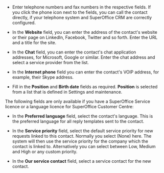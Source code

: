 <!-- markdownlint-disable-file MD041 -->
* Enter telephone numbers and fax numbers in the respective fields. If you click the phone icon next to the fields, you can call the contact directly, if your telephone system and SuperOffice CRM are correctly configured.

* In the **Website** field, you can enter the address of the contact's website or their page on LinkedIn, Facebook, Twitter and so forth. Enter the URL and a title for the site.

* In the **Chat** field, you can enter the contact's chat application addresses, for Microsoft, Google or similar. Enter the chat address and select a service provider from the list.

* In the **Internet phone** field you can enter the contact's VOIP address, for example, their Skype address.

* Fill in the **Position** and **Birth date** fields as required. **Position** is selected from a list that is defined in Settings and maintenance.

The following fields are only available if you have a SuperOffice Service licence or a language licence for SuperOffice Customer Centre:

* In the **Preferred language** field, select the contact's language. This is the preferred language for all reply templates sent to the contact.

* In the **Service priority** field, select the default service priority for new requests linked to this contact. Normally you select (None) here. The system will then use the service priority for the company which the contact is linked to. Alternatively you can select between Low, Medium and High or any custom priority.

* In the **Our service contact** field, select a service contact for the new contact.

